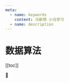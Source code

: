 ```yaml
---
meta:
  - name: keywords
    content: 马新想 小马学习 
  - name: description
---
```



# 数据算法

[[toc]]

:horse:
